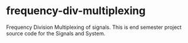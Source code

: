 # frequency-div-multiplexing
Frequency Division Multiplexing of signals.
This is end semester project source code for the Signals and System.
